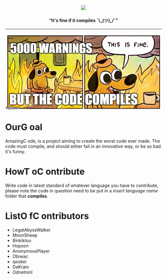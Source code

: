 <!-- It's fine if there's HTML in a readme, cuz it compiles ¯\_(ツ)_/¯-->
<!-- Yeah, that's right, also images go in absolute and not relative paths because they compile too -->
<!-- Also relative paths didn't work for some reason -->

<p align = 'center'>
  <img src='https://github.com/LegatAbyssWalker/amazingCode/blob/master/img/amazingCode.png'>
</p>

<h4 align="center"><q>It's fine if it compiles ¯\_(ツ)_/¯</q></h4>
<hr>

<p align = 'center'>
  <img align='center' src='https://github.com/LegatAbyssWalker/amazingCode/blob/master/img/spash.jpg'>
</p>

# OurG oal

AmazingC ode, is a project aiming to create the worst code ever made. The code must compile, and should either fail in an *innovative* way, or be so bad it's funny.

# HowT oC ontribute

Write code in latest standard of whatever language you have to contribute, please note the code in question need to be put in a *insert language name* folder that **compiles**.

# ListO fC ontributors
* LegatAbyssWalker
* MoonSheep
* Binkiklou
* Hopson
* AnonymousPlayer
* Obiwac
* qookei
* DeKrain
* OdnetninI

